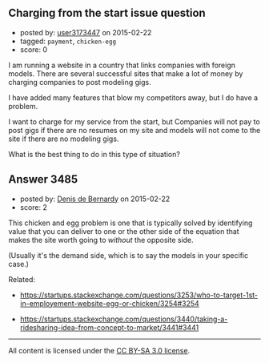 ## Charging from the start issue question

- posted by: [user3173447](https://stackexchange.com/users/3826796/user3173447) on 2015-02-22
- tagged: `payment`, `chicken-egg`
- score: 0

I am running a website in a country that links companies with foreign models. There are several successful sites that make a lot of money by charging companies to post modeling gigs.

I have added many features that blow my competitors away, but I do have a problem.

I want to charge for my service from the start, but Companies will not pay to post gigs if there are no resumes on my site and models will not come to the site if there are no modeling gigs. 

What is the best thing to do in this type of situation?




## Answer 3485

- posted by: [Denis de Bernardy](https://stackexchange.com/users/182468/denis-de-bernardy) on 2015-02-22
- score: 2

This chicken and egg problem is one that is typically solved by identifying value that you can deliver to one or the other side of the equation that makes the site worth going to *without* the opposite side.

(Usually it's the demand side, which is to say the models in your specific case.)

Related:

- https://startups.stackexchange.com/questions/3253/who-to-target-1st-in-employement-website-egg-or-chicken/3254#3254

- https://startups.stackexchange.com/questions/3440/taking-a-ridesharing-idea-from-concept-to-market/3441#3441



---

All content is licensed under the [CC BY-SA 3.0 license](https://creativecommons.org/licenses/by-sa/3.0/).
